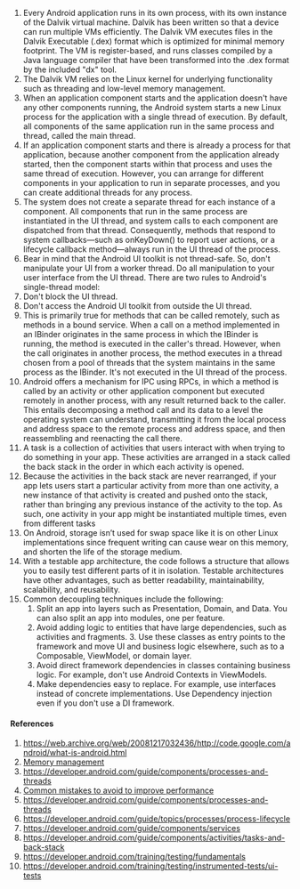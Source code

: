 1. Every Android application runs in its own process, with its own instance of the Dalvik virtual machine. Dalvik has been written so that a device can run multiple VMs efficiently. The Dalvik VM executes files in the Dalvik Executable (.dex) format which is optimized for minimal memory footprint. The VM is register-based, and runs classes compiled by a Java language compiler that have been transformed into the .dex format by the included "dx" tool.
2. The Dalvik VM relies on the Linux kernel for underlying functionality such as threading and low-level memory management.
3. When an application component starts and the application doesn't have any other components running, the Android system starts a new Linux process for the application with a single thread of execution. By default, all components of the same application run in the same process and thread, called the main thread.
4. If an application component starts and there is already a process for that application, because another component from the application already started, then the component starts within that process and uses the same thread of execution. However, you can arrange for different components in your application to run in separate processes, and you can create additional threads for any process.
5. The system does not create a separate thread for each instance of a component. All components that run in the same process are instantiated in the UI thread, and system calls to each component are dispatched from that thread. Consequently, methods that respond to system callbacks—such as onKeyDown() to report user actions, or a lifecycle callback method—always run in the UI thread of the process.
6. Bear in mind that the Android UI toolkit is not thread-safe. So, don't manipulate your UI from a worker thread. Do all manipulation to your user interface from the UI thread. There are two rules to Android's single-thread model:
  1. Don't block the UI thread.
  2. Don't access the Android UI toolkit from outside the UI thread.
7. This is primarily true for methods that can be called remotely, such as methods in a bound service. When a call on a method implemented in an IBinder originates in the same process in which the IBinder is running, the method is executed in the caller's thread. However, when the call originates in another process, the method executes in a thread chosen from a pool of threads that the system maintains in the same process as the IBinder. It's not executed in the UI thread of the process.
8. Android offers a mechanism for IPC using RPCs, in which a method is called by an activity or other application component but executed remotely in another process, with any result returned back to the caller. This entails decomposing a method call and its data to a level the operating system can understand, transmitting it from the local process and address space to the remote process and address space, and then reassembling and reenacting the call there.
9. A task is a collection of activities that users interact with when trying to do something in your app. These activities are arranged in a stack called the back stack in the order in which each activity is opened.
10. Because the activities in the back stack are never rearranged, if your app lets users start a particular activity from more than one activity, a new instance of that activity is created and pushed onto the stack, rather than bringing any previous instance of the activity to the top. As such, one activity in your app might be instantiated multiple times, even from different tasks
11. On Android, storage isn’t used for swap space like it is on other Linux implementations since frequent writing can cause wear on this memory, and shorten the life of the storage medium.
12. With a testable app architecture, the code follows a structure that allows you to easily test different parts of it in isolation. Testable architectures have other advantages, such as better readability, maintainability, scalability, and reusability.
13. Common decoupling techniques include the following:
    1. Split an app into layers such as Presentation, Domain, and Data. You can also split an app into modules, one per feature.
    2. Avoid adding logic to entities that have large dependencies, such as activities and fragments.      3. Use these classes as entry points to the framework and move UI and business logic elsewhere, such as to a Composable, ViewModel, or domain layer.
    4. Avoid direct framework dependencies in classes containing business logic. For example, don't use Android Contexts in ViewModels.
    5. Make dependencies easy to replace. For example, use interfaces instead of concrete implementations. Use Dependency injection even if you don't use a DI framework.

#### References
   1. https://web.archive.org/web/20081217032436/http://code.google.com/android/what-is-android.html
   1. [Memory management](https://developer.android.com/topic/performance/memory-overview)
   2. https://developer.android.com/guide/components/processes-and-threads
   3. [Common mistakes to avoid to improve performance](https://developer.android.com/topic/performance/memory)
   4. https://developer.android.com/guide/components/processes-and-threads
   5. https://developer.android.com/guide/topics/processes/process-lifecycle
   6. https://developer.android.com/guide/components/services
   7. https://developer.android.com/guide/components/activities/tasks-and-back-stack
   8. https://developer.android.com/training/testing/fundamentals
   9. https://developer.android.com/training/testing/instrumented-tests/ui-tests
